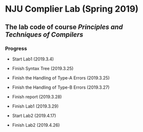 # NJU Complier Lab (Spring 2019)
## The lab code of course *Principles and Techniques of Compilers* 
### Progress
- Start Lab1 (2019.3.4)
- Finish Syntax Tree (2019.3.25)
- Finish the Handling of Type-A Errors (2019.3.25)
- Finish the Handling of Type-B Errors (2019.3.27)
- Finish report (2019.3.28)
- Finish Lab1 (2019.3.29)

- Start Lab2 (2019.4.17)
- Finish Lab2 (2019.4.26)

